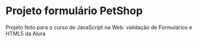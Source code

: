# Projeto formulário PetShop

Projeto feito para o curso de JavaScript na Web: validação de Formulários e HTML5 da Alura
